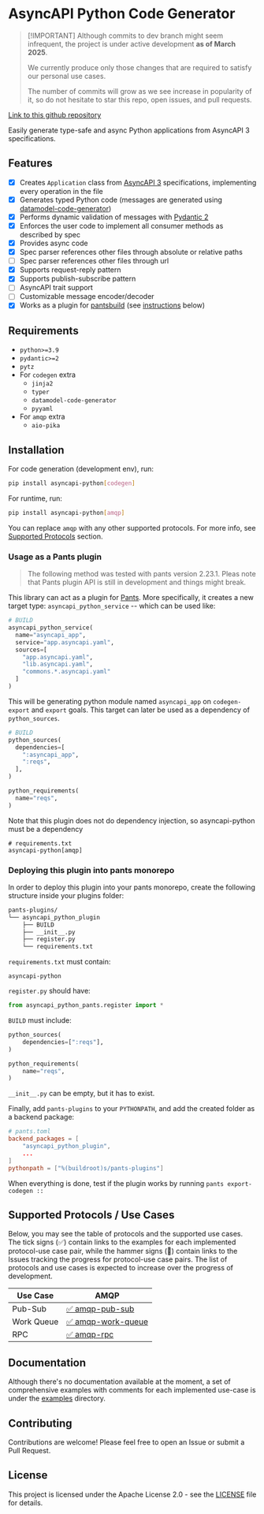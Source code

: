 # AsyncAPI Python Code Generator
>
> [!IMPORTANT]
> Although commits to dev branch might seem infrequent, the project is under active development **as of March 2025**.
>
> We currently produce only those changes that are required to satisfy our personal use cases.
>
> The number of commits will grow as we see increase in popularity of it, so do not hesitate
> to star this repo, open issues, and pull requests.

[Link to this github repository](https://github.com/G-USI/asyncapi-python)

Easily generate type-safe and async Python applications from AsyncAPI 3 specifications.

## Features

- [x] Creates `Application` class from [AsyncAPI 3](https://asyncapi.com) specifications, implementing every operation in the file
- [x] Generates typed Python code (messages are generated using [datamodel-code-generator](https://github.com/koxudaxi/datamodel-code-generator))
- [x] Performs dynamic validation of messages with [Pydantic 2](https://docs.pydantic.dev/latest/)
- [x] Enforces the user code to implement all consumer methods as described by spec
- [x] Provides async code
- [x] Spec parser references other files through absolute or relative paths
- [ ] Spec parser references other files through url
- [x] Supports request-reply pattern
- [x] Supports publish-subscribe pattern
- [ ] AsyncAPI trait support
- [ ] Customizable message encoder/decoder
- [x] Works as a plugin for [pantsbuild](https://pantsbuild.org) (see [instructions](#usage-as-a-pants-plugin) below)

## Requirements

- `python>=3.9`
- `pydantic>=2`
- `pytz`
- For `codegen` extra
  - `jinja2`
  - `typer`
  - `datamodel-code-generator`
  - `pyyaml`
- For `amqp` extra
  - `aio-pika`

## Installation

For code generation (development env), run:

```bash
pip install asyncapi-python[codegen]
```

For runtime, run:

```bash
pip install asyncapi-python[amqp]
```

You can replace `amqp` with any other supported protocols. For more info, see [Supported Protocols](#supported-protocols--use-cases) section.

### Usage as a Pants plugin

> The following method was tested with pants version 2.23.1.
> Pleas note that Pants plugin API is still in development and things might break.

This library can act as a plugin for [Pants](https://pantsbuild.org). More specifically, it creates a new target type: `asyncapi_python_service` -- which can be used like:

```python
# BUILD
asyncapi_python_service(
  name="asyncapi_app",
  service="app.asyncapi.yaml",
  sources=[
    "app.asyncapi.yaml", 
    "lib.asyncapi.yaml", 
    "commons.*.asyncapi.yaml"
  ]
)
```

This will be generating python module named `asyncapi_app` on `codegen-export` and `export` goals.
This target can later be used as a dependency of `python_sources`.

```python
# BUILD
python_sources(
  dependencies=[
    ":asyncapi_app",
    ":reqs",
  ],
)

python_requirements(
  name="reqs",
)
```

Note that this plugin does not do dependency injection, so asyncapi-python must be a dependency

```text
# requirements.txt
asyncapi-python[amqp]
```

### Deploying this plugin into pants monorepo

In order to deploy this plugin into your pants monorepo, create the following structure inside your plugins folder:

```bash
pants-plugins/
└── asyncapi_python_plugin
    ├── BUILD
    ├── __init__.py
    ├── register.py
    └── requirements.txt
```

`requirements.txt` must contain:

```text
asyncapi-python
```

`register.py` should have:

```python
from asyncapi_python_pants.register import *
```

`BUILD` must include:

```python
python_sources(
    dependencies=[":reqs"],
)

python_requirements(
    name="reqs",
)
```

`__init__.py` can be empty, but it has to exist.

Finally, add `pants-plugins` to your `PYTHONPATH`, and add the created folder as a backend package:

```toml
# pants.toml
backend_packages = [
    "asyncapi_python_plugin",
    ...
]
pythonpath = ["%(buildroot)s/pants-plugins"]
```

When everything is done, test if the plugin works by running `pants export-codegen ::`

## Supported Protocols / Use Cases

Below, you may see the table of protocols and the supported use cases. The tick signs (✅) contain links to the examples for each implemented protocol-use case pair, while the hammer signs (🔨) contain links to the Issues tracking the progress for protocol-use case pairs. The list of protocols and use cases is expected to increase over the progress of development.

| Use Case   | AMQP                                             |
| ---------- | ------------------------------------------------ |
| Pub-Sub    | [✅ amqp-pub-sub](./examples/amqp-pub-sub)            |
| Work Queue | [✅ amqp-work-queue](./examples/amqp-work-queue) |
| RPC        | [✅ amqp-rpc](./examples/amqp-rpc)               |

## Documentation

Although there's no documentation available at the moment, a set of comprehensive examples with comments for each implemented use-case is under the [examples](./examples/) directory.

## Contributing

Contributions are welcome! Please feel free to open an Issue or submit a Pull Request.

## License

This project is licensed under the Apache License 2.0 - see the [LICENSE](LICENSE) file for details.

